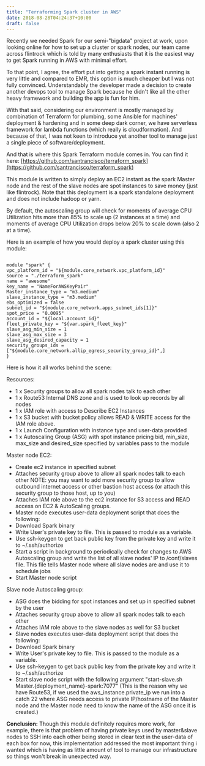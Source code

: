 ```yaml
---
title: "Terraforming Spark cluster in AWS"
date: 2018-08-28T04:24:37+10:00
draft: false
---
```


Recently we needed Spark for our semi-"bigdata" project at work, upon looking online for how to set up a cluster or spark nodes, our team came across flintrock which is told by many enthusiasts that it is the easiest way to get Spark running in AWS with minimal effort.

To that point, I agree, the effort put into getting a spark instant running is very little and compared to EMR, this option is much cheaper but I was not fully convinced. Understandably the developer made a decision to create another devops tool to manage Spark because he didn't like all the other heavy framework and building the app is fun for him.

With that said, considering our environment is mostly managed by combination of Terraform for plumbing, some Ansible for machines' deployment & hardening and in some deep dark corner, we have serverless framework for lambda functions (which really is cloudformation). And because of that, I was not keen to introduce yet another tool to manage just a single piece of software/deployment.

And that is where this Spark Terraform module comes in. You can find it here: [https://github.com/santrancisco/terraform_spark](https://github.com/santrancisco/terraform_spark)

This module is written to simply deploy an EC2 instant as the spark Master node and the rest of the slave nodes are spot instances to save money (just like flintrock). Note that this deployment is a spark standalone deployment and does not include hadoop or yarn.

By default, the autoscaling group will check for moments of average CPU Utilization hits more than 85% to scale up (2 instances at a time) and moments of average CPU Utilization drops below 20% to scale down (also 2 at a time).

Here is an example of how you would deploy a spark cluster using this module:

```

module "spark" {
vpc_platform_id = "${module.core_network.vpc_platform_id}"
source = "./terraform_spark"
name = "awesome"
key_name = "NameForAWSKeyPair"
Master_instance_type = "m3.medium"
slave_instance_type = "m3.medium"
ebs_optimized = false
subnet_id = "${module.core_network.apps_subnet_ids[1]}"
spot_price = "0.0095"
account_id = "${local.account_id}"
fleet_private_key = "${var.spark_fleet_key}"
slave_asg_min_size = 1
slave_asg_max_size = 3
slave_asg_desired_capacity = 1
security_groups_ids = ["${module.core_network.allip_egress_security_group_id}",]
}

```

Here is how it all works behind the scene:

Resources:
- 1 x Security groups to allow all spark nodes talk to each other
- 1 x Route53 Internal DNS zone and is used to look up records by all nodes
- 1 x IAM role with access to Describe EC2 Instances
- 1 x S3 bucket with bucket policy allows READ & WRITE access for the IAM role above.
- 1 x Launch Configuration with instance type and user-data provided
- 1 x Autoscaling Group (ASG) with spot instance pricing bid, min_size, max_size and desired_size specified by variables pass to the module

Master node EC2: 

- Create ec2 instance in specified subnet
- Attaches security group above to allow all spark nodes talk to each other
NOTE: you may want to add more security group to allow outbound internet access or other bastion host access (or attach this security group to those host, up to you)
- Attaches IAM role above to the ec2 instance for S3 access and READ access on EC2 & AutoScaling groups.
- Master node executes user-data deployment script that does the following:
- Download Spark binary
- Write User's private key to file. This is passed to module as a variable.
- Use ssh-keygen to get back public key from the private key and write it to ~/.ssh/authorize
- Start a script in background to periodically check for changes to AWS Autoscaling group and write the list of all slave nodes' IP to /conf/slaves file. This file tells Master node where all slave nodes are and use it to schedule jobs
- Start Master node script

Slave node Autoscaling group:

- ASG does the bidding for spot instances and set up in specified subnet by the user
- Attaches security group above to allow all spark nodes talk to each other
- Attaches IAM role above to the slave nodes as well for S3 bucket
- Slave nodes executes user-data deployment script that does the following:
- Download Spark binary
- Write User's private key to file. This is passed to the module as a variable.
- Use ssh-keygen to get back public key from the private key and write it to ~/.ssh/authorize
- Start slave node script with the following argument "start-slave.sh Master.{deployment_name}-spark:7077" (This is the reason why we have Route53, if we used the aws_instance.private_ip we run into a catch 22 where ASG needs access to private IP/hostname of the Master node and the Master node need to know the name of the ASG once it is created.)


__Conclusion:__ Though this module definitely requires more work, for example, there is that problem of having private keys used by master&slave nodes to SSH into each other being stored in clear text in the user-data of each box for now, this implementation addressed the most important thing i wanted which is having as little amount of tool to manage our infrastructure so things won't break in unexpected way.